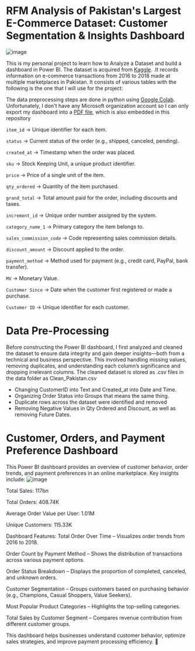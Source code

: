 # RFM Analysis of Pakistan's Largest E-Commerce Dataset: Customer Segmentation & Insights Dashboard
![image](https://github.com/user-attachments/assets/bd1472f2-3789-437e-b1c2-c6e84638d955)

This is my personal project to learn how to Analyze a Dataset and build a dashboard in Power BI. The dataset is acquired from [Kaggle](https://www.kaggle.com/datasets/zusmani/pakistans-largest-ecommerce-dataset/data).
.It records information on e-commerce transactions from 2016 to 2018 made at multiple marketplaces in Pakistan. It consists of various tables with the following is the one that I will use for the project:

The data preprocessing steps are done in python using [Google Colab](https://colab.research.google.com/drive/13EbynGYYMDx-SxP2p8X4cWS93u99zDcj?authuser=1). Unfortunately, I don't have any Microsoft organization account so I can only export my dashboard into a 
[PDF file](https://drive.google.com/drive/u/1/folders/1hrzrX24RYKQ1vnjDtF6s_hJcneebijny), which is also embedded in this repository

`item_id` → Unique identifier for each item.

`status` → Current status of the order (e.g., shipped, canceled, pending).

`created_at` → Timestamp when the order was placed.

`sku` → Stock Keeping Unit, a unique product identifier.

`price` → Price of a single unit of the item.

`qty_ordered` → Quantity of the item purchased.

`grand_total` → Total amount paid for the order, including discounts and taxes.

`increment_id` → Unique order number assigned by the system.

`category_name_1` → Primary category the item belongs to.

`sales_commission_code` → Code representing sales commission details.

`discount_amount` → Discount applied to the order.

`payment_method` → Method used for payment (e.g., credit card, PayPal, bank transfer).

`MV` → Monetary Value.

`Customer Since` → Date when the customer first registered or made a purchase.

`Customer ID` → Unique identifier for each customer.

# Data Pre-Processing
Before constructing the Power BI dashboard, I first analyzed and cleaned the dataset to ensure data integrity and gain deeper insights—both from a technical and business perspective. 
This involved handling missing values, removing duplicates, and understanding each column’s significance and dropping irrelevant columns. The cleaned dataset is stored as .csv files in the data folder as Clean_Pakistan.csv
- Changing CustomerID into Text and Created_at into Date and Time.
- Organizing Order Status into Groups that means the same thing.
- Duplicate rows across the dataset were identified and removed
- Removing Negative Values in Qty Ordered and Discount, as well as removing Future Dates.

# Customer, Orders, and Payment Preference Dashboard
This Power BI dashboard provides an overview of customer behavior, order trends, and payment preferences in an online marketplace. Key insights include:
![image](https://github.com/user-attachments/assets/3c5355c2-20be-4736-a8be-b460b88d1e63)

Total Sales: 117bn

Total Orders: 408.74K

Average Order Value per User: 1.01M

Unique Customers: 115.33K

Dashboard Features:
 Total Order Over Time – Visualizes order trends from 2016 to 2018.
 
 Order Count by Payment Method – Shows the distribution of transactions across various payment options.
 
 Order Status Breakdown – Displays the proportion of completed, canceled, and unknown orders.
 
 Customer Segmentation – Groups customers based on purchasing behavior (e.g., Champions, Casual Shoppers, Value Seekers).
 
 Most Popular Product Categories – Highlights the top-selling categories.
 
 Total Sales by Customer Segment – Compares revenue contribution from different customer groups.

This dashboard helps businesses understand customer behavior, optimize sales strategies, and improve payment processing efficiency. 🚀
